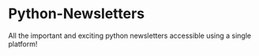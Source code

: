 # Python-Newsletters
All the important and exciting python newsletters accessible using a single platform!
